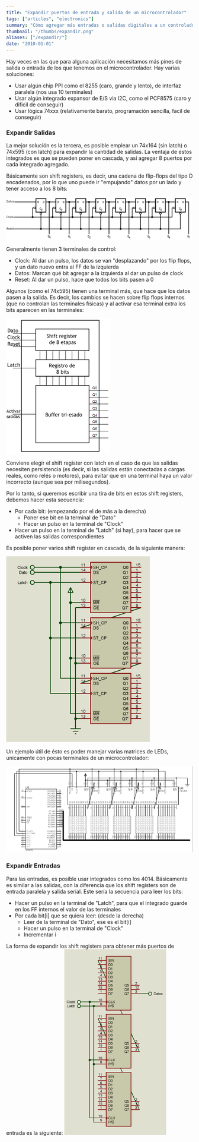 ```yaml
---
title: "Expandir puertos de entrada y salida de un microcontrolador"
tags: ["articles", "electronics"]
summary: "Cómo agregar más entradas o salidas digitales a un controlador, usando registros de desplazamiento (shift registers)."
thumbnail: "/thumbs/expandir.png"
aliases: ["/expandir/"]
date: "2010-01-01"
---
```


Hay veces en las que para alguna aplicación necesitamos más pines de salida o entrada de los que tenemos en el microcontrolador. Hay varias soluciones:

* Usar algún chip PPI como el 8255 (caro, grande y lento), de interfaz paralela (nos usa 10 terminales)
* Usar algún integrado expansor de E/S via I2C, como el PCF8575 (caro y dificil de conseguir)
* Usar lógica 74xxx (relativamente barato, programación sencilla, facil de conseguir)

### Expandir Salidas
La mejor solución es la tercera, es posible emplear un 74x164 (sin latch) o 74x595 (con latch) para expandir la cantidad de salidas. La ventaja de estos integrados es que se pueden poner en cascada, y así agregar 8 puertos por cada integrado agregado.

Básicamente son shift registers, es decir, una cadena de flip-flops del tipo D encadenados, por lo que uno puede ir "empujando" datos por un lado y tener acceso a los 8 bits:

![Diagrama shift register](/images/74164.png)

Generalmente tienen 3 terminales de control:

* Clock: Al dar un pulso, los datos se van "desplazando" por los flip flops, y un dato nuevo entra al FF de la izquierda
* Datos: Marcan qué bit agregar a la izquierda al dar un pulso de clock
* Reset: Al dar un pulso, hace que todos los bits pasen a 0

Algunos (como el 74x595) tienen una terminal más, que hace que los datos pasen a la salida. Es decir, los cambios se hacen sobre flip flops internos (que no controlan las terminales físicas) y al activar esa terminal extra los bits aparecen en las terminales:

![Diagrama shift register con latch](/images/74595.png)

Conviene elegir el shift register con latch en el caso de que las salidas necesiten persistencia (es decir, si las salidas están conectadas a cargas reales, como relés o motores), para evitar que en una terminal haya un valor incorrecto (aunque sea por milisegundos).

Por lo tanto, si queremos escribir una tira de bits en estos shift registers, debemos hacer esta secuencia:

* Por cada bit: (empezando por el de más a la derecha)
  * Poner ese bit en la terminal de "Dato"
  * Hacer un pulso en la terminal de "Clock"
* Hacer un pulso en la terminal de "Latch" (si hay), para hacer que se activen las salidas correspondientes

Es posible poner varios shift register en cascada, de la siguiente manera:

![Shift registers en cascada](/images/74164_cascada.png)

Un ejemplo útil de ésto es poder manejar varias matrices de LEDs, unicamente con pocas terminales de un microcontrolador:

![Esquemático matrices de LEDs](/images/megamatrix_dsn.png)

### Expandir Entradas
Para las entradas, es posible usar integrados como los 4014. Básicamente es similar a las salidas, con la diferencia que los shift registers son de entrada paralela y salida serial. Este sería la secuencia para leer los bits:

* Hacer un pulso en la terminal de "Latch", para que el integrado guarde en los FF internos el valor de las terminales
* Por cada bit[i] que se quiera leer: (desde la derecha)	
	* Leer de la terminal de "Dato", ese es el bit[i]
	* Hacer un pulso en la terminal de "Clock"
	* Incrementar i
		
La forma de expandir los shift registers para obtener más puertos de entrada es la siguiente:
![Shift register para expandir entradas](/images/4014.png)
